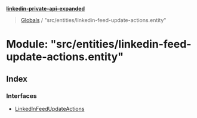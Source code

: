 **[linkedin-private-api-expanded](../README.md)**

> [Globals](../globals.md) / "src/entities/linkedin-feed-update-actions.entity"

# Module: "src/entities/linkedin-feed-update-actions.entity"

## Index

### Interfaces

* [LinkedInFeedUpdateActions](../interfaces/_src_entities_linkedin_feed_update_actions_entity_.linkedinfeedupdateactions.md)

